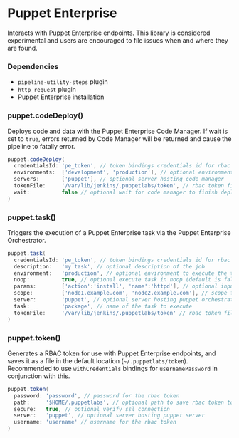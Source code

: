 # Puppet Enterprise

Interacts with Puppet Enterprise endpoints. This library is considered experimental and users are encouraged to file issues when and where they are found.

### Dependencies

- `pipeline-utility-steps` plugin
- `http_request` plugin
- Puppet Enterprise installation

### puppet.codeDeploy()
Deploys code and data with the Puppet Enterprise Code Manager. If wait is set to `true`, errors returned by Code Manager will be returned and cause the pipeline to fatally error.

```groovy
puppet.codeDeploy(
  credentialsId: 'pe_token', // token bindings credentials id for rbac token; mutually exclusive with token
  environments:  ['development', 'production'], // optional environments to deploy (default is to deploy all environments)
  servers:       ['puppet'], // optional server hosting code manager
  tokenFile:     '/var/lib/jenkins/.puppetlabs/token', // rbac token file location for deploying with code manager; mutually exclusive with credentialId
  wait:          false // optional wait for code manager to finish deployment
)
```

### puppet.task()
Triggers the execution of a Puppet Enterprise task via the Puppet Enterprise Orchestrator.

```groovy
puppet.task(
  credentialsId: 'pe_token', // token bindings credentials id for rbac token; mutually exclusive with token
  description:   'my task', // optional description of the job
  environment:   'production', // optional environment to execute the task on (default is production)
  noop:          true, // optional execute task in noop (default is false)
  params:        ['action':'install', 'name':'httpd'], // optional input parameters (default is empty)
  scope:         ['node1.example.com', 'node2.example.com'], // scope for deployment (if string, will be passed as `node_group` or `application`; if array of strings, will be passed as `nodes` or `query`; internal logic attempts to correctly determine which)
  server:        'puppet', // optional server hosting puppet orchestrator
  task:          'package', // name of the task to execute
  tokenFile:     '/var/lib/jenkins/.puppetlabs/token' // rbac token file location for deploying with code manager; mutually exclusive with credentialId
)
```

### puppet.token()
Generates a RBAC token for use with Puppet Enterprise endpoints, and saves it as a file in the default location (`~/.puppetlabs/token`). Recommended to use `withCredentials` bindings for `usernamePassword` in conjunction with this.

```groovy
puppet.token(
  password: 'password', // password for the rbac token
  path:     '$HOME/.puppetlabs', // optional path to save rbac token to
  secure:   true, // optional verify ssl connection
  server:   'puppet', // optional server hosting puppet server
  username: 'username' // username for the rbac token
)
```
